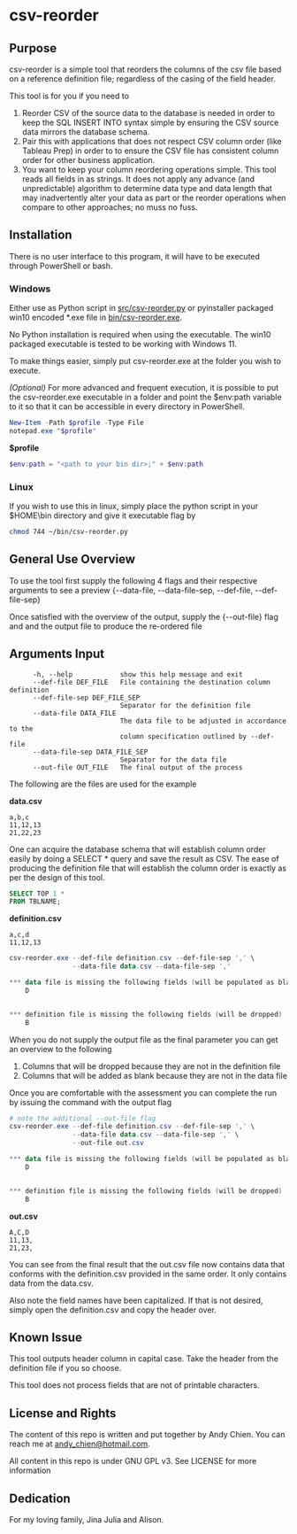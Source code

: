 ﻿# csv-reorder

## Purpose
csv-reorder is a simple tool that reorders the columns of the csv file based on a reference definition file; regardless of the casing of the field header.

This tool is for you if you need to
1. Reorder CSV of the source data to the database is needed in order to 
keep the SQL INSERT INTO syntax simple by ensuring the CSV source data mirrors 
the database schema.
2. Pair this with applications that does not respect CSV column order (like 
Tableau Prep) in order to to ensure the CSV file has consistent column order 
for other business application.
3. You want to keep your column reordering operations simple. This tool reads 
all fields in as strings. It does not apply any advance (and unpredictable) 
algorithm to determine data type and data length that may inadvertently 
alter your data as part or the reorder operations when compare to other 
approaches; no muss no fuss.

## Installation
There is no user interface to this program, it will have to be executed through PowerShell or bash.

### Windows
Either use as Python script in [src/csv-reorder.py](https://github.com/andychien009/csv-reorder/blob/main/src/csv-reorder.py) or pyinstaller packaged win10 encoded *.exe file in [bin/csv-reorder.exe](https://github.com/andychien009/csv-reorder/blob/main/bin/csv-reorder.exe).

No Python installation is required when using the executable. The win10 packaged executable is tested to be working with Windows 11.

To make things easier, simply put csv-reorder.exe at the folder you wish to execute.

_(Optional)_ For more advanced and frequent execution, it is possible to put the csv-reorder.exe executable in a folder and point the $env:path variable to it so that it can be accessible in every directory in PowerShell.

```PowerShell
New-Item -Path $profile -Type File
notepad.exe "$profile"
```

**$profile**
```PowerShell
$env:path = "<path to your bin dir>;" + $env:path
```

### Linux
If you wish to use this in linux, simply place the python script in your
$HOME\bin directory and give it executable flag by

```bash
chmod 744 ~/bin/csv-reorder.py
```


## General Use Overview
To use the tool first supply the following 4 flags and their respective
arguments to see a preview {--data-file, --data-file-sep, --def-file, 
--def-file-sep}

Once satisfied with the overview of the output, supply the {--out-file} flag 
and and the output file to produce the re-ordered file

## Arguments Input
```
      -h, --help            show this help message and exit
      --def-file DEF_FILE   File containing the destination column definition
      --def-file-sep DEF_FILE_SEP
                            Separator for the definition file
      --data-file DATA_FILE
                            The data file to be adjusted in accordance to the
                            column specification outlined by --def-file
      --data-file-sep DATA_FILE_SEP
                            Separator for the data file
      --out-file OUT_FILE   The final output of the process
```

The following are the files are used for the example

**data.csv**
```
a,b,c
11,12,13
21,22,23
```

One can acquire the database schema that will establish column order easily by doing a SELECT * query and save the result as CSV. The ease of producing the definition file that will establish the column order is exactly as per the design of this tool.

```SQL
SELECT TOP 1 *
FROM TBLNAME;
```

**definition.csv**
```
a,c,d
11,12,13
```

```PowerShell
csv-reorder.exe --def-file definition.csv --def-file-sep ',' \
                --data-file data.csv --data-file-sep ','

*** data file is missing the following fields (will be populated as blank )
    D


*** definition file is missing the following fields (will be dropped)
    B
```

When you do not supply the output file as the final parameter you can get an
overview to the following
1. Columns that will be dropped because they are not in the definition file
2. Columns that will be added as blank because they are not in the data file

Once you are comfortable with the assessment you can complete the run by
issuing the command with the output flag

```PowerShell
# note the additional --out-file flag
csv-reorder.exe --def-file definition.csv --def-file-sep ',' \
                --data-file data.csv --data-file-sep ',' \
                --out-file out.csv

*** data file is missing the following fields (will be populated as blank )
    D


*** definition file is missing the following fields (will be dropped)
    B
```

**out.csv**
```
A,C,D
11,13,
21,23,
```

You can see from the final result that the out.csv file now contains data that
conforms with the definition.csv provided in the same order. It only contains 
data from the data.csv.

Also note the field names have been capitalized. If that is not desired,
simply open the definition.csv and copy the header over.

## Known Issue
This tool outputs header column in capital case. Take the header from
the definition file if you so choose.

This tool does not process fields that are not of printable characters.

## License and Rights
The content of this repo is written and put together by Andy Chien. You can
reach me at andy_chien@hotmail.com.

All content in this repo is under GNU GPL v3. See LICENSE for more information

## Dedication
For my loving family, Jina Julia and Alison.
